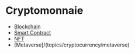 # Cryptomonnaie

- [Blockchain](topics/cryptocurrency/blockchain)
- [Smart Contract](cryptocurrency/smartcontract)
- [NFT](topics/cryptocurrency/nft)
- [Metaverse]/(topics/cryptocurrency/metaverse)
